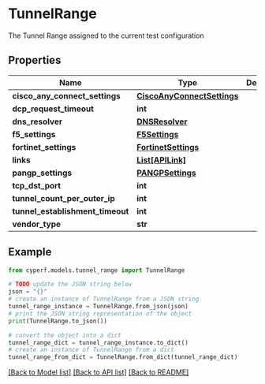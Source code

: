 # TunnelRange

The Tunnel Range assigned to the current test configuration

## Properties

Name | Type | Description | Notes
------------ | ------------- | ------------- | -------------
**cisco_any_connect_settings** | [**CiscoAnyConnectSettings**](CiscoAnyConnectSettings.md) |  | [optional] 
**dcp_request_timeout** | **int** |  | [optional] 
**dns_resolver** | [**DNSResolver**](DNSResolver.md) |  | [optional] 
**f5_settings** | [**F5Settings**](F5Settings.md) |  | [optional] 
**fortinet_settings** | [**FortinetSettings**](FortinetSettings.md) |  | [optional] 
**links** | [**List[APILink]**](APILink.md) |  | [optional] 
**pangp_settings** | [**PANGPSettings**](PANGPSettings.md) |  | [optional] 
**tcp_dst_port** | **int** |  | 
**tunnel_count_per_outer_ip** | **int** |  | 
**tunnel_establishment_timeout** | **int** |  | [optional] 
**vendor_type** | **str** |  | 

## Example

```python
from cyperf.models.tunnel_range import TunnelRange

# TODO update the JSON string below
json = "{}"
# create an instance of TunnelRange from a JSON string
tunnel_range_instance = TunnelRange.from_json(json)
# print the JSON string representation of the object
print(TunnelRange.to_json())

# convert the object into a dict
tunnel_range_dict = tunnel_range_instance.to_dict()
# create an instance of TunnelRange from a dict
tunnel_range_from_dict = TunnelRange.from_dict(tunnel_range_dict)
```
[[Back to Model list]](../README.md#documentation-for-models) [[Back to API list]](../README.md#documentation-for-api-endpoints) [[Back to README]](../README.md)


